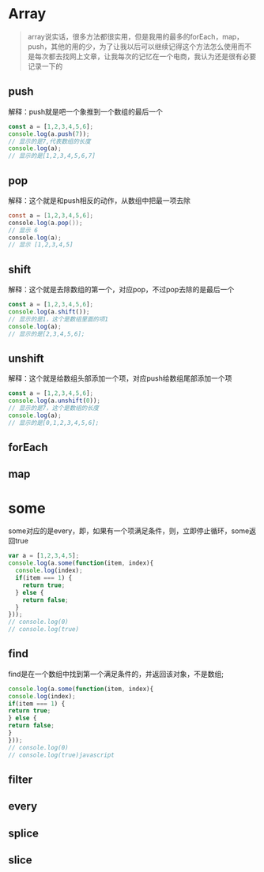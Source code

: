 # Array

> array说实话，很多方法都很实用，但是我用的最多的forEach，map，push，其他的用的少，为了让我以后可以继续记得这个方法怎么使用而不是每次都去找网上文章，让我每次的记忆在一个电商，我认为还是很有必要记录一下的

## push

解释：push就是吧一个象推到一个数组的最后一个

```javascript
const a = [1,2,3,4,5,6];
console.log(a.push(7));
// 显示的是7,代表数组的长度
console.log(a);
// 显示的是[1,2,3,4,5,6,7]
```

## pop

解释：这个就是和push相反的动作，从数组中把最一项去除

```java
const a = [1,2,3,4,5,6];
console.log(a.pop());
// 显示 6
console.log(a);
// 显示 [1,2,3,4,5]
```

## shift

解释：这个就是去除数组的第一个，对应pop，不过pop去除的是最后一个

```javascript
const a = [1,2,3,4,5,6];
console.log(a.shift());
// 显示的是1，这个是数组里面的项1
console.log(a);
// 显示的是[2,3,4,5,6];

```

## unshift

解释：这个就是给数组头部添加一个项，对应push给数组尾部添加一个项

```javascript
const a = [1,2,3,4,5,6];
console.log(a.unshift(0));
// 显示的是7，这个是数组的长度
console.log(a);
// 显示的是[0,1,2,3,4,5,6];
```

## forEach

## map

# some

some对应的是every，即，如果有一个项满足条件，则，立即停止循环，some返回true

```javascript
var a = [1,2,3,4,5];
console.log(a.some(function(item, index){
  console.log(index);
  if(item === 1) {
    return true;
  } else {
    return false;
  }
}));
// console.log(0)
// console.log(true)

```

## find

find是在一个数组中找到第一个满足条件的，并返回该对象，不是数组;

```javascript
console.log(a.some(function(item, index){
console.log(index);
if(item === 1) {
return true;
} else {
return false;
}
}));
// console.log(0)
// console.log(true)javascript

```

## filter

## every

## splice

## slice
